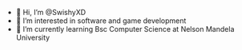 - 👋 Hi, I’m @SwishyXD
- 👀 I’m interested in software and game development
- 🌱 I’m currently learning Bsc Computer Science at Nelson Mandela University

<!---
SwishyXD/SwishyXD is a ✨ special ✨ repository because its `README.md` (this file) appears on your GitHub profile.
You can click the Preview link to take a look at your changes.
--->
